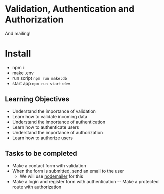 # Validation, Authentication and Authorization
And mailing!

# Install

- npm i
- make .env
- run script `npm run make:db`
- start app `npm run start:dev`

## Learning Objectives

- Understand the importance of validation
- Learn how to validate incoming data
- Understand the importance of authentication
- Learn how to authenticate users
- Understand the importance of authorization
- Learn how to authorize users

## Tasks to be completed

- Make a contact form with validation
- When the form is submitted, send an email to the user
    - We will use [nodemailer](https://nodemailer.com/about/) for this
- Make a login and register form with authentication
    -- Make a protected route with authorization